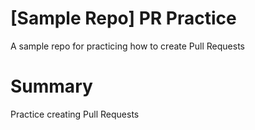 # [Sample Repo] PR Practice
A sample repo for practicing how to create Pull Requests

# Summary
Practice creating Pull Requests
